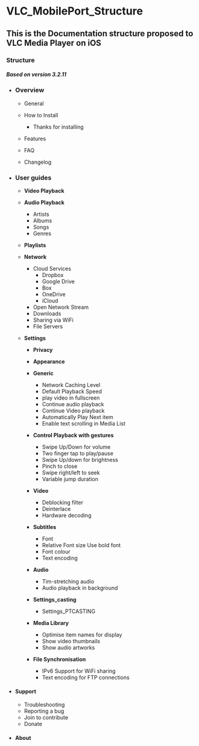 # VLC_MobilePort_Structure
## This is the Documentation structure proposed to VLC Media Player on iOS
### Structure

##### Based on version 3.2.11

- ### Overview

  - General	

  - How to Install
    - Thanks for installing
  - Features
  - FAQ
  - Changelog

- ### User guides

  - **Video Playback**

  - **Audio Playback**

    - Artists
    - Albums
    - Songs
    - Genres

  - **Playlists**

  - **Network**

    - Cloud Services
      - Dropbox
      - Google Drive
      - Box
      - OneDrive
      - iCloud
    - Open Network Stream
    - Downloads
    - Sharing via WiFi 
    - File Servers

  - **Settings** 

    - **Privacy** 

    - **Appearance** 

    - **Generic**

      - Network Caching Level
      - Default Playback Speed
      - play video in fullscreen
      - Continue audio playback 
      - Continue Video playback
      - Automatically Play Next item
      - Enable text scrolling in Media List

    - **Control Playback with gestures**

      - Swipe Up/Down for volume
      - Two finger tap to play/pause
      - Swipe Up/down for brightness
      - Pinch to close
      - Swipe right/left to seek
      - Variable jump duration

    - **Video**

      - Deblocking filter
      - Deinterlace
      - Hardware decoding

    - **Subtitles**

      - Font
      - Relative Font size Use bold font 
      - Font colour
      - Text encoding

    - **Audio**

      - Tim-stretching audio
      - Audio playback in background

    - **Settings_casting**

      - Settings_PTCASTING

    - **Media Library**

      - Optimise item names for display
      - Show video thumbnails
      - Show audio artworks

    - **File Synchronisation**

      - IPv6 Support for WiFi sharing
      - Text encoding for FTP connections
      
- #### Support
 
  - Troubleshooting
  - Reporting a bug
  - Join to contribute
  - Donate
 
- #### About 


      
